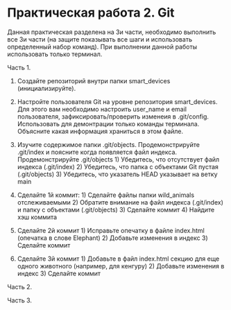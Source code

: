# Практическая работа 2. Git

Данная практическая разделена на 3и части, необходимо выполнить все 3и части (на защите показывать все шаги и использовать определенный набор команд). 
При выполнении данной работы использовать только терминал. 

Часть 1.

1. Создайте репозиторий внутри папки smart_devices (инициализируйте). 

2. Настройте пользователя Git на уровне репозитория smart_devices.
  Для этого вам необходимо настроить user_name и email пользователя, зафиксировать/проверить изменеия в .git/config.
  Использовать для демонтрации только команды терминала.
  Объясните какая информация храниться в этом файле.

3. Изучите содержимое папки .git/objects. 
  Продемонстрируйте .git/index и поясните когда появляется файл индекса. Продемонстрируйте .git/objects 
       1) Убедитесь, что отсутствует файл индекса (.git/index)
       2) Убедитесь, что папка с объектами Git пустая (.git/objects)
       3) Убедитесь, что указатель HEAD указывает на ветку main

4. Сделайте 1й коммит:
       1) Сделайте файлы папки wild_animals отслеживаемыми
       2) Обратите внимание на файл индекса (.git/index) и папку с объектами (.git/objects)
       3) Сделайте коммит
       4) Найдите хэш коммита

5. Сделайте 2й коммит
       1) Исправьте опечатку в файле index.html (опечатка в слове Elephant)
       2) Добавьте изменения в индекс
       3) Сделайте коммит

6. Сделайте 3й коммит
       1) Добавьте в файл index.html секцию для еще одного животного (например, для кенгуру)
       2) Добавьте изменения в индекс
       3) Сделайте коммит



Часть 2.




Часть 3.
